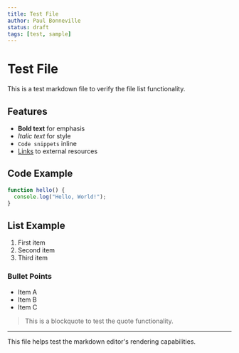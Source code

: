 ```yaml
---
title: Test File
author: Paul Bonneville
status: draft
tags: [test, sample]
---
```


# Test File

This is a test markdown file to verify the file list functionality.

## Features

- **Bold text** for emphasis
- *Italic text* for style
- `Code snippets` inline
- [Links](https://example.com) to external resources

## Code Example

```javascript
function hello() {
  console.log("Hello, World!");
}
```

## List Example

1. First item
2. Second item
3. Third item

### Bullet Points

- Item A
- Item B
- Item C

> This is a blockquote to test the quote functionality.

---

This file helps test the markdown editor's rendering capabilities.